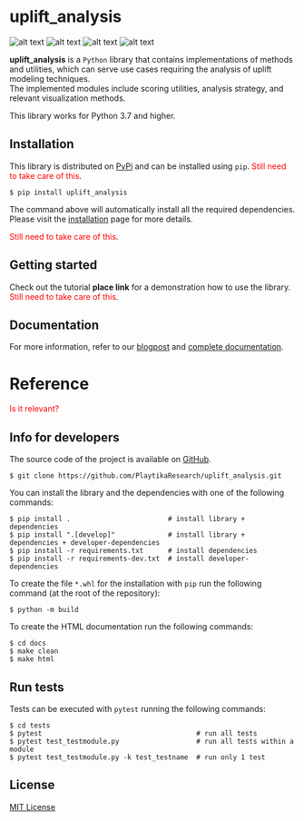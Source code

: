 [comment]: <> (Modify also docs/installation.rst if change the README.md)

[comment]: <> (Modify also LICENSE.rst if change the README.md)

uplift_analysis
================

[comment]: <> (Modify also docs/badges.rst if you change the badges)

[comment]: <> (Modify also LICENSE.rst if you change the license)
![alt text](https://img.shields.io/badge/build-passing-brightgreen)
![alt text](https://img.shields.io/badge/docs-passing-brightgreen)
![alt text](https://img.shields.io/badge/version-0.0.1-blue)
![alt text](https://img.shields.io/badge/license-MIT-blue)

**uplift_analysis** is a ``Python`` library that contains implementations of methods and utilities, which can serve use 
cases requiring the analysis of uplift modeling techniques.<br/>
The implemented modules include scoring utilities, analysis strategy, and relevant visualization methods.

This library works for Python 3.7 and higher.

Installation
------------
This library is distributed on [PyPi](missing_url) and can be installed using ``pip``.
<span style="color:red">Still need to take care of this</span>.

~~~~~~~~~~~~~~~~~~~~~~~~~~~~~~
$ pip install uplift_analysis 
~~~~~~~~~~~~~~~~~~~~~~~~~~~~~~

The command above will automatically install all the required dependencies. Please visit the
[installation](needs_to_be_fixed) page for more details.

<span style="color:red">Still need to take care of this</span>.


Getting started
---------------
Check out the tutorial **place link** for a demonstration how to use the library.
<span style="color:red">Still need to take care of this</span>.


Documentation
-------------
For more information, refer to our
[blogpost](broken_link)
and
[complete documentation](broken_link).



# Reference

<span style="color:red">Is it relevant?</span>


Info for developers
-------------------

The source code of the project is available on [GitHub](https://github.com/PlaytikaResearch/uplift_analysis).

~~~~~~~~~~~~~~~~~~~~~~~~~~~~~~~~~~~~~~~~~~~~~~~~~~~~~~~~~~~~~~~~~~~
$ git clone https://github.com/PlaytikaResearch/uplift_analysis.git
~~~~~~~~~~~~~~~~~~~~~~~~~~~~~~~~~~~~~~~~~~~~~~~~~~~~~~~~~~~~~~~~~~~

You can install the library and the dependencies with one of the following commands:

~~~~~~~~~~~~~~~~~~~~~~~~~~~~~~~~~~~~~~~~~~~~~~~~~~~~~~~~~~~~~~~~~~~~~~~~~~~~~~~~~~~~~~~~~~~~~~~~
$ pip install .                        # install library + dependencies
$ pip install ".[develop]"             # install library + dependencies + developer-dependencies
$ pip install -r requirements.txt      # install dependencies
$ pip install -r requirements-dev.txt  # install developer-dependencies
~~~~~~~~~~~~~~~~~~~~~~~~~~~~~~~~~~~~~~~~~~~~~~~~~~~~~~~~~~~~~~~~~~~~~~~~~~~~~~~~~~~~~~~~~~~~~~~~

To create the file ``*.whl`` for the installation with ``pip`` run the following command (at the root of the
repository):

~~~~~~~~~~~~~~~~~~~~~~~~~~~~~~~~~~~
$ python -m build
~~~~~~~~~~~~~~~~~~~~~~~~~~~~~~~~~~~

To create the HTML documentation run the following commands:

~~~~~~~~~~~~~~~~~~~~~~~~~~~~~~~~~~~~~~~
$ cd docs
$ make clean
$ make html
~~~~~~~~~~~~~~~~~~~~~~~~~~~~~~~~~~~~~~~

Run tests
---------

Tests can be executed with ``pytest`` running the following commands:

~~~~~~~~~~~~~~~~~~~~~~~~~~~~~~~~~~~~~~~~~~~~~~~~~~~~~~~~~~~~~~~~~~~~~~~~~~~~~~
$ cd tests
$ pytest                                      # run all tests
$ pytest test_testmodule.py                   # run all tests within a module
$ pytest test_testmodule.py -k test_testname  # run only 1 test
~~~~~~~~~~~~~~~~~~~~~~~~~~~~~~~~~~~~~~~~~~~~~~~~~~~~~~~~~~~~~~~~~~~~~~~~~~~~~~



License
-------

[MIT License](LICENSE)
